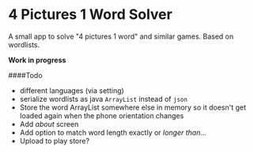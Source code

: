 4 Pictures 1 Word Solver
===================
A small app to solve "4 pictures 1 word" and similar games. Based on wordlists.

**Work in progress**

####Todo
- different languages (via setting)
- serialize wordlists as java `ArrayList` instead of `json`
- Store the word ArrayList somewhere else in memory so it doesn't get loaded again when the phone orientation changes
- Add *about* screen
- Add option to match word length exactly or *longer than...*
- Upload to play store?
